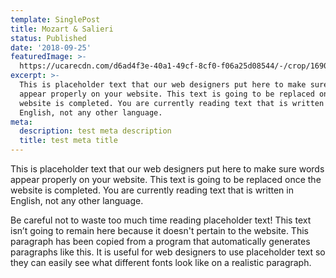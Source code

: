 ```yaml
---
template: SinglePost
title: Mozart & Salieri
status: Published
date: '2018-09-25'
featuredImage: >-
  https://ucarecdn.com/d6ad4f3e-40a1-49cf-8cf0-f06a25d08544/-/crop/1690x1484/0,882/-/preview/
excerpt: >-
  This is placeholder text that our web designers put here to make sure words
  appear properly on your website. This text is going to be replaced once the
  website is completed. You are currently reading text that is written in
  English, not any other language.
meta:
  description: test meta description
  title: test meta title
---
```


This is placeholder text that our web designers put here to make sure words appear properly on your website. This text is going to be replaced once the website is completed. You are currently reading text that is written in English, not any other language.

Be careful not to waste too much time reading placeholder text! This text isn’t going to remain here because it doesn't pertain to the website. This paragraph has been copied from a program that automatically generates paragraphs like this. It is useful for web designers to use placeholder text so they can easily see what different fonts look like on a realistic paragraph.
